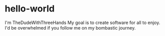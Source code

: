 # hello-world
I'm TheDudeWithThreeHands
My goal is to create software for all to 
enjoy.
I'd be overwhelmed if you follow me on my
bombastic journey.
